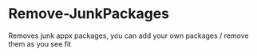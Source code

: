 # Remove-JunkPackages
Removes junk appx packages, you can add your own packages / remove them as you see fit